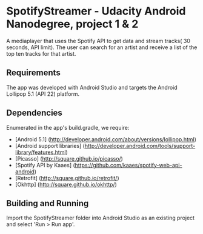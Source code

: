 # SpotifyStreamer - Udacity Android Nanodegree, project 1 &amp; 2
A mediaplayer that uses the Spotify API to get data and stream tracks( 30 seconds, API limit). The user can search for an artist and
receive a list of the top ten tracks for that artist.

## Requirements

The app was developed with Android Studio and targets the Android Lollipop 5.1 (API 22) platform.

## Dependencies
Enumerated in the app's build.gradle, we require:

- [Android 5.1] (http://developer.android.com/about/versions/lollipop.html)
- [Android support libraries] (http://developer.android.com/tools/support-library/features.html)
- [Picasso] (http://square.github.io/picasso/)
- [Spotify API by Kaaes] (https://github.com/kaaes/spotify-web-api-android)
- [Retrofit] (http://square.github.io/retrofit/)
- [Okhttp] (http://square.github.io/okhttp/)

## Building and Running

Import the SpotifyStreamer folder into Android Studio as an existing project and select 'Run > Run app'.
